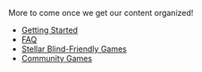 More to come once we get our content organized!

- [Getting Started](getting-started/getting-started)
- [FAQ](other/faq)
- [Stellar Blind-Friendly Games](other/stellar-blind-friendly-games)
- [Community Games](other/community-games)

